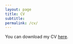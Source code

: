 ```yaml
---
layout: page
title: CV
subtitle: 
permalink: /cv/
---
```


You can download my CV [here](https://mgoutay.github.io/Resume_Mathieu_GOUTAY.pdf).

